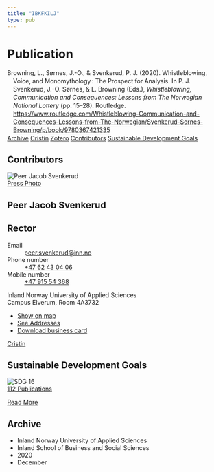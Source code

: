 ```yaml
---
title: "IBKFKILJ"
type: pub
---
```

<h1>Publication</h1>
<article id="csl-bib-container-IBKFKILJ" class="csl-bib-container">
  <div class="csl-bib-body" style="line-height: 1.35; padding-left: 1em; text-indent:-1em;">
  <div class="csl-entry">Browning, L., S&#xF8;rnes, J.-O., &amp; Svenkerud, P. J. (2020). Whistleblowing, Voice, and Monomythology&#x202F;: The Prospect for Analysis. In P. J. Svenkerud, J.-O. S&#xF8;rnes, &amp; L. Browning (Eds.), <i>Whistleblowing, Communication and Consequences: Lessons from The Norwegian National Lottery</i> (pp. 15&#x2013;28). Routledge. <a href="https://www.routledge.com/Whistleblowing-Communication-and-Consequences-Lessons-from-The-Norwegian/Svenkerud-Sornes-Browning/p/book/9780367421335">https://www.routledge.com/Whistleblowing-Communication-and-Consequences-Lessons-from-The-Norwegian/Svenkerud-Sornes-Browning/p/book/9780367421335</a></div>
</div>
  <div class="csl-bib-buttons">
    <a href="#taxonomy-article-IBKFKILJ" class="csl-bib-button">Archive</a>
    <a href alt="Cristin URL" class="csl-bib-button">Cristin</a>
    <a href alt="Zotero URL" class="csl-bib-button">Zotero</a>
    <a href="#contributors-article-IBKFKILJ" class="csl-bib-button">Contributors</a>
    <a href="#sdg-article-IBKFKILJ" class="csl-bib-button">Sustainable Development Goals</a>
  </div>
  <div id="csl-bib-meta-container-IBKFKILJ"></div>
</article>
<div id="csl-bib-meta-IBKFKILJ" class="csl-bib-meta">
  <article id="contributors-article-IBKFKILJ" class="contributors-article">
    <h1>Contributors</h1>
    <div class="personas">
<div class="vrtx-hinn-person-card">
<div class="photo">
<img src="https://www.inn.no/bilder-ansatte/peer-jacob-svenkerud.jpg" alt="Peer Jacob Svenkerud" loading="lazy"><div class="pressPhoto">
<a href="https://www.inn.no/pressebilder-ansatte/peer-jacob-svenkerud.jpg" target="_blank">
Press Photo
</a>
</div>
</div>
<div class="info">
<hgroup><h1>Peer Jacob Svenkerud</h1>
<h2>Rector</h2>
</hgroup><dl>
<dt>Email</dt>
<dd>
<a href="mailto:peer.svenkerud@inn.no">peer.svenkerud@inn.no</a>
</dd>
<dt>Phone number</dt>
<dd><a href="tel:+4762430406">
+47 62 43 04 06
</a></dd>
<dt>Mobile number</dt>
<dd><a href="tel:+4791554368">
+47 915 54 368
</a></dd>
</dl>
<p>
Inland Norway University of Applied Sciences<br>
Campus Elverum,
Room 4A3732
</p>
<ul class="vrtx-hinn-links">
<li><a href="https://www.google.com/maps?q=60.88065,11.53734">Show on map</a></li>
<li><a href="https://www.inn.no/english/find-an-employee/peer-svenkerud.html#vrtx-hinn-addresses">See Addresses</a></li>
<li><a href="https://www.inn.no/english/find-an-employee/peer-svenkerud.html?vrtx=vcf">Download business card</a></li>
</ul>
</div>
</div>
<a href="https://app.cristin.no/persons/show.jsf?id=559002" alt="Cristin URL" class="personas-cristin">Cristin</a>
</div>
  </article>
  <article id="sdg-article-IBKFKILJ" class="sdg-article">
    <h1>Sustainable Development Goals</h1>
    <div class="sdg-container"><div id="sdg16" class="sdg">
<img src="{{< params subfolder >}}images/sdg/sdg16_en.png" class="image" alt="SDG 16">
<div class="sdg-overlay">
<a href="{{< params subfolder >}}en/archive/?sdg=16#archive" class="sdg-publication-count"><span>112</span> Publications</a>
<p><a href="https://sdgs.un.org/goals/goal16" class="sdg-read-more">Read More</a></p>
</div>
</div></div>
  </article>
  <article id="taxonomy-article-IBKFKILJ" class="taxonomy-article">
    <h1>Archive</h1>
    <ul>
      <li>Inland Norway University of Applied Sciences</li>
      <li>Inland School of Business and Social Sciences</li>
      <li>2020</li>
      <li>December</li>
    </ul>
  </article>
</div>
